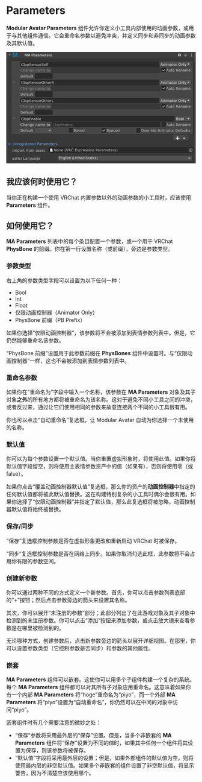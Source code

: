 ﻿# Parameters

**Modular Avatar Parameters** 组件允许你定义小工具内部使用的动画参数，或用于与其他组件通信。它会重命名参数以避免冲突，并定义同步和非同步的动画参数及其默认值。

![Parameters UI](parameters.png)

## 我应该何时使用它？

当你正在构建一个使用 VRChat 内置参数以外的动画参数的小工具时，应该使用 **Parameters** 组件。

## 如何使用它？

**MA Parameters** 列表中的每个条目配置一个参数，或一个用于 VRChat **PhysBone** 的前缀。你在第一行设置名称（或前缀），旁边是参数类型。

### 参数类型

右上角的参数类型字段可以设置为以下任何一种：

* Bool
* Int
* Float
* 仅限动画控制器（Animator Only）
* PhysBone 前缀（PB Prefix）

如果你选择“仅限动画控制器”，该参数将不会被添加到表情参数列表中。但是，它仍然能够重命名该参数。

“PhysBone 前缀”设置用于此参数前缀在 **PhysBones** 组件中设置时。与“仅限动画控制器”一样，这也不会被添加到表情参数列表中。

### 重命名参数

如果你在“重命名为”字段中输入一个名称，该参数在 **MA Parameters** 对象及其子对象**之外**的所有地方都将被重命名为该名称。这对于避免不同小工具之间的冲突，或者反过来，通过让它们使用相同的参数来故意连接两个不同的小工具很有用。

你也可以点击“自动重命名”复选框，让 Modular Avatar 自动为你选择一个未使用的名称。

### 默认值

你可以为每个参数设置一个默认值。当你重置虚拟形象时，将使用此值。如果你将默认值字段留空，则将使用主表情参数资产中的值（如果有），否则将使用零（或 false）。

如果你点击“覆盖动画控制器默认值”复选框，那么你的资产的**动画控制器**中指定的任何默认值都将被此默认值替换。这在构建特别复杂的小工具时偶尔会很有用。如果你选择了“仅限动画控制器”并指定了默认值，那么此复选框将被忽略，动画控制器默认值将始终被替换。

### 保存/同步

“保存”复选框控制参数是否在虚拟形象更改和重新启动 VRChat 时被保存。

“同步”复选框控制参数是否在网络上同步。如果你取消勾选此框，此参数将不会占用你有限的参数空间。

### 创建新参数

你可以通过两种不同的方式定义一个新参数。首先，你可以点击参数列表底部的“+”按钮；然后点击参数旁边的箭头来设置其名称。

其次，你可以展开“未注册的参数”部分；此部分列出了在此游戏对象及其子对象中检测到的未注册参数。你可以点击“添加”按钮来添加参数，或点击放大镜来查看参数是在哪里被检测到的。

无论哪种方式，创建参数后，点击新参数旁边的箭头以展开详细视图。在那里，你可以设置参数类型（它控制参数是否同步）和参数的其他属性。

### 嵌套

**MA Parameters** 组件可以嵌套。这使你可以用多个子组件构建一个复杂的系统。每个 **MA Parameters** 组件都可以对其所有子对象应用重命名。这意味着如果你有一个内部 **MA Parameters** 将“hoge”重命名为“piyo”，而一个外部 **MA Parameters** 将“piyo”设置为“自动重命名”，你仍然可以在中间的对象中访问“piyo”。

嵌套组件时有几个需要注意的微妙之处：

* “保存”参数将采用最外层的“保存”设置。但是，当多个非嵌套的 **MA Parameters** 组件将“保存”设置为不同的值时，如果其中任何一个组件将其设置为保存，则该参数将被保存。
* “默认值”字段将采用最外层的设置；但是，如果外部组件的默认值为空，则将使用最内层的非空默认值。如果多个非嵌套的组件设置了非空默认值，将显示警告，因为不清楚应该使用哪个。